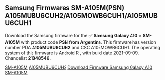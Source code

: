 <h2>Samsung Firmwares SM-A105M(PSN) A105MUBU6CUH2/A105MOWB6CUH1/A105MUBU6CUH1</h2>
Download the Samsung firmware for the ✅ <strong>Samsung Galaxy A10 </strong> ⭐ <strong>SM-A105M</strong> with product code <strong>PSN</strong> <strong> from Argentina</strong>. This firmware has version number PDA <strong>A105MUBU6CUH2</strong> and CSC A105MOWB6CUH1. The operating system of this firmware is Android R , with build date 2021-09-09. Changelist <strong>21848546</strong>.


[SM-A105M](https://samfirm.shop/samsung/model/SM-A105M)
[A105MUBU6CUH2](https://samfirm.shop/samsung/pda/A105MUBU6CUH2)
[Download Firmware Samsung Galaxy A10 SM-A105M](https://samfirm.shop/samsung/firmware/454207)
